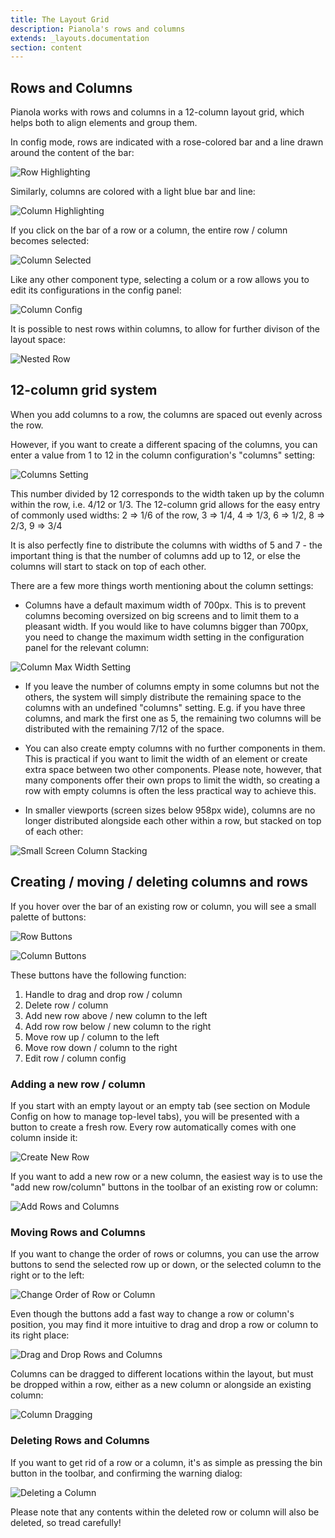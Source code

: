 ```yaml
---
title: The Layout Grid
description: Pianola's rows and columns
extends: _layouts.documentation
section: content
---
```


## Rows and Columns

Pianola works with rows and columns in a 12-column layout grid, which helps both to align elements and group them.

In config mode, rows are indicated with a rose-colored bar and a line drawn around the content of the bar:

![Row Highlighting](/assets/img/row_highlighting.png)

Similarly, columns are colored with a light blue bar and line:

![Column Highlighting](/assets/img/column_highlighting.png)

If you click on the bar of a row or a column, the entire row / column becomes selected:

![Column Selected](/assets/img/column_selected.png)

Like any other component type, selecting a colum or a row allows you to edit its configurations in the config panel:

![Column Config](/assets/img/column_config.png)

It is possible to nest rows within columns, to allow for further divison of the layout space:

![Nested Row](/assets/img/nested_row.png)

## 12-column grid system

When you add columns to a row, the columns are spaced out evenly across the row.

However, if you want to create a different spacing of the columns, you can enter a value from 1 to 12 in the column configuration's "columns" setting:

![Columns Setting](/assets/img/columns_number.png)

This number divided by 12 corresponds to the width taken up by the column within the row, i.e. 4/12 or 1/3. The 12-column grid allows for the easy entry of commonly used widths:
2 => 1/6 of the row, 3 => 1/4, 4 => 1/3, 6 => 1/2, 8 => 2/3, 9 => 3/4

It is also perfectly fine to distribute the columns with widths of 5 and 7 - the important thing is that the number of columns add up to 12, or else the columns will start to stack on top of each other.

There are a few more things worth mentioning about the column settings:

- Columns have a default maximum width of 700px. This is to prevent columns becoming oversized on big screens and to limit them to a pleasant width. If you would like to have columns bigger than 700px, you need to change the maximum width setting in the configuration panel for the relevant column:

![Column Max Width Setting](/assets/img/column_max_width.png)

- If you leave the number of columns empty in some columns but not the others, the system will simply distribute the remaining space to the columns with an undefined "columns" setting. E.g. if you have three columns, and mark the first one as 5, the remaining two columns will be distributed with the remaining 7/12 of the space.

- You can also create empty columns with no further components in them. This is practical if you want to limit the width of an element or create extra space between two other components. Please note, however, that many components offer their own props to limit the width, so creating a row with empty columns is often the less practical way to achieve this.

- In smaller viewports (screen sizes below 958px wide), columns are no longer distributed alongside each other within a row, but stacked on top of each other:

![Small Screen Column Stacking](/assets/img/column_stacking.png)

## Creating / moving / deleting columns and rows

If you hover over the bar of an existing row or column, you will see a small palette of buttons:

![Row Buttons](/assets/img/row_buttons.png)

![Column Buttons](/assets/img/column_buttons.png)

These buttons have the following function:

1. Handle to drag and drop row / column
2. Delete row / column
3. Add new row above / new column to the left
4. Add row row below / new column to the right
5. Move row up / column to the left
6. Move row down / column to the right
7. Edit row / column config

### Adding a new row / column

If you start with an empty layout or an empty tab (see section on Module Config on how to manage top-level tabs), you will be presented with a button to create a fresh row. Every row automatically comes with one column inside it:

![Create New Row](/assets/img/create_row.gif)

If you want to add a new row or a new column, the easiest way is to use the "add new row/column" buttons in the toolbar of an existing row or column:

![Add Rows and Columns](/assets/img/add_rows_and_columns.gif)

### Moving Rows and Columns

If you want to change the order of rows or columns, you can use the arrow buttons to send the selected row up or down, or the selected column to the right or to the left:

![Change Order of Row or Column](/assets/img/row_column_change_order.gif)

Even though the buttons add a fast way to change a row or column's position, you may find it more intuitive to drag and drop a row or column to its right place:

![Drag and Drop Rows and Columns](/assets/img/rows_and_columns_drag_and_drop.gif)

Columns can be dragged to different locations within the layout, but must be dropped within a row, either as a new column or alongside an existing column:

![Column Dragging](/assets/img/column_drag.gif)

### Deleting Rows and Columns

If you want to get rid of a row or a column, it's as simple as pressing the bin button in the toolbar, and confirming the warning dialog:

![Deleting a Column](/assets/img/column_delete.gif)

Please note that any contents within the deleted row or column will also be deleted, so tread carefully!
